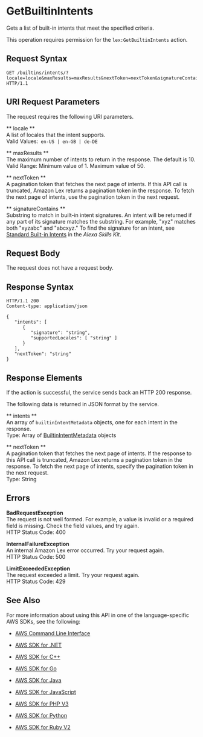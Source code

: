 # GetBuiltinIntents<a name="API_GetBuiltinIntents"></a>

Gets a list of built\-in intents that meet the specified criteria\.

This operation requires permission for the `lex:GetBuiltinIntents` action\.

## Request Syntax<a name="API_GetBuiltinIntents_RequestSyntax"></a>

```
GET /builtins/intents/?locale=locale&maxResults=maxResults&nextToken=nextToken&signatureContains=signatureContains HTTP/1.1
```

## URI Request Parameters<a name="API_GetBuiltinIntents_RequestParameters"></a>

The request requires the following URI parameters\.

 ** locale **   
A list of locales that the intent supports\.  
Valid Values:` en-US | en-GB | de-DE` 

 ** maxResults **   
The maximum number of intents to return in the response\. The default is 10\.  
Valid Range: Minimum value of 1\. Maximum value of 50\.

 ** nextToken **   
A pagination token that fetches the next page of intents\. If this API call is truncated, Amazon Lex returns a pagination token in the response\. To fetch the next page of intents, use the pagination token in the next request\.

 ** signatureContains **   
Substring to match in built\-in intent signatures\. An intent will be returned if any part of its signature matches the substring\. For example, "xyz" matches both "xyzabc" and "abcxyz\." To find the signature for an intent, see [Standard Built\-in Intents](https://developer.amazon.com/public/solutions/alexa/alexa-skills-kit/docs/built-in-intent-ref/standard-intents) in the *Alexa Skills Kit*\.

## Request Body<a name="API_GetBuiltinIntents_RequestBody"></a>

The request does not have a request body\.

## Response Syntax<a name="API_GetBuiltinIntents_ResponseSyntax"></a>

```
HTTP/1.1 200
Content-type: application/json

{
   "intents": [ 
      { 
         "signature": "string",
         "supportedLocales": [ "string" ]
      }
   ],
   "nextToken": "string"
}
```

## Response Elements<a name="API_GetBuiltinIntents_ResponseElements"></a>

If the action is successful, the service sends back an HTTP 200 response\.

The following data is returned in JSON format by the service\.

 ** intents **   
An array of `builtinIntentMetadata` objects, one for each intent in the response\.  
Type: Array of [BuiltinIntentMetadata](API_BuiltinIntentMetadata.md) objects

 ** nextToken **   
A pagination token that fetches the next page of intents\. If the response to this API call is truncated, Amazon Lex returns a pagination token in the response\. To fetch the next page of intents, specify the pagination token in the next request\.  
Type: String

## Errors<a name="API_GetBuiltinIntents_Errors"></a>

 **BadRequestException**   
The request is not well formed\. For example, a value is invalid or a required field is missing\. Check the field values, and try again\.  
HTTP Status Code: 400

 **InternalFailureException**   
An internal Amazon Lex error occurred\. Try your request again\.  
HTTP Status Code: 500

 **LimitExceededException**   
The request exceeded a limit\. Try your request again\.  
HTTP Status Code: 429

## See Also<a name="API_GetBuiltinIntents_SeeAlso"></a>

For more information about using this API in one of the language\-specific AWS SDKs, see the following:

+  [AWS Command Line Interface](http://docs.aws.amazon.com/goto/aws-cli/lex-models-2017-04-19/GetBuiltinIntents) 

+  [AWS SDK for \.NET](http://docs.aws.amazon.com/goto/DotNetSDKV3/lex-models-2017-04-19/GetBuiltinIntents) 

+  [AWS SDK for C\+\+](http://docs.aws.amazon.com/goto/SdkForCpp/lex-models-2017-04-19/GetBuiltinIntents) 

+  [AWS SDK for Go](http://docs.aws.amazon.com/goto/SdkForGoV1/lex-models-2017-04-19/GetBuiltinIntents) 

+  [AWS SDK for Java](http://docs.aws.amazon.com/goto/SdkForJava/lex-models-2017-04-19/GetBuiltinIntents) 

+  [AWS SDK for JavaScript](http://docs.aws.amazon.com/goto/AWSJavaScriptSDK/lex-models-2017-04-19/GetBuiltinIntents) 

+  [AWS SDK for PHP V3](http://docs.aws.amazon.com/goto/SdkForPHPV3/lex-models-2017-04-19/GetBuiltinIntents) 

+  [AWS SDK for Python](http://docs.aws.amazon.com/goto/boto3/lex-models-2017-04-19/GetBuiltinIntents) 

+  [AWS SDK for Ruby V2](http://docs.aws.amazon.com/goto/SdkForRubyV2/lex-models-2017-04-19/GetBuiltinIntents) 